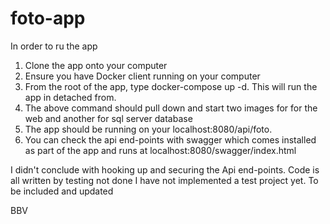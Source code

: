 # foto-app
In order to ru the app

1. Clone the app onto your computer
2. Ensure you have Docker client running on your computer
3. From the root of the app, type docker-compose up -d. This will run the app in detached from.
4. The above command should pull down and start two images for for the web and another for sql server database
5. The app should be running on your localhost:8080/api/foto.
6. You can check the api end-points with swagger which comes installed as part of the app and runs at localhost:8080/swagger/index.html

I didn't conclude with hooking up and securing the Api end-points. Code is all written by testing not done
I have not implemented a test project yet. To be included and updated

BBV
